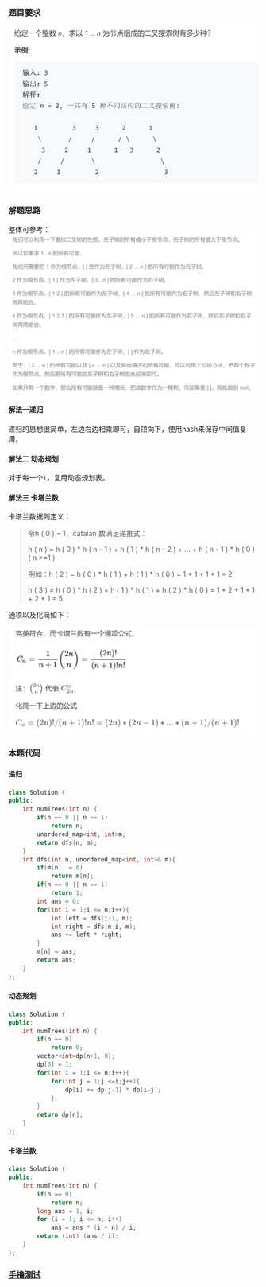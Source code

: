 ### 题目要求

![](pic/96.png)

### 解题思路

整体可参考：![](pic/96-1.png)

#### 解法一递归

递归的思想很简单，左边右边相乘即可，自顶向下，使用hash来保存中间值复用。

#### 解法二 动态规划

对于每一个`i`，复用动态规划表。

#### 解法三 卡塔兰数

卡塔兰数据列定义：

> 令h ( 0 ) = 1，catalan 数满足递推式：
>
> h ( n ) = h ( 0 ) \* h ( n - 1 ) + h ( 1 ) \* h ( n - 2 ) + ... + h ( n - 1 ) \* h ( 0 ) ( n >=1 )
>
> 例如：h ( 2 ) = h ( 0 ) * h ( 1 ) + h ( 1 ) * h ( 0 ) = 1 * 1 + 1 * 1 = 2
>
> h ( 3 ) = h ( 0 ) * h ( 2 ) + h ( 1 ) * h ( 1 ) + h ( 2 ) * h ( 0 ) = 1 * 2 + 1 * 1 + 2 * 1 = 5

通项以及化简如下：

![](pic/96-2.png)

### 本题代码

#### 递归

```c++
class Solution {
public:
    int numTrees(int n) {
        if(n == 0 || n == 1)
            return n;
        unordered_map<int, int>m;
        return dfs(n, m);
    }
    int dfs(int n, unordered_map<int, int>& m){
        if(m[n] != 0)
            return m[n];
        if(n == 0 || n == 1)
            return 1;
        int ans = 0;
        for(int i = 1;i <= n;i++){
            int left = dfs(i-1, m);
            int right = dfs(n-i, m);
            ans += left * right;
        }
        m[n] = ans;
        return ans;
    }
};
```

#### 动态规划

```c++
class Solution {
public:
    int numTrees(int n) {
        if(n == 0)
            return 0;
        vector<int>dp(n+1, 0);
        dp[0] = 1;
        for(int i = 1;i <= n;i++){
            for(int j = 1;j <=i;j++){
                dp[i] += dp[j-1] * dp[i-j];
            }
        }
        return dp[n];
    }
};
```

#### 卡塔兰数

```c++
class Solution {
public:
    int numTrees(int n) {
        if(n == 0)
            return n;
        long ans = 1, i;
        for (i = 1; i <= n; i++)
            ans = ans * (i + n) / i;
        return (int) (ans / i);
    }
};
```

### [手撸测试](https://leetcode.wang/leetCode-96-Unique-Binary-Search-Trees.html) 

